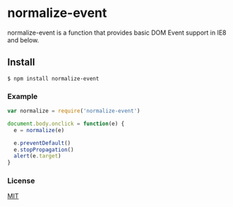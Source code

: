 # normalize-event
normalize-event is a function that provides basic DOM Event support in IE8 and below.

## Install
```
$ npm install normalize-event
```

### Example
``` js
var normalize = require('normalize-event')

document.body.onclick = function(e) {
  e = normalize(e)

  e.preventDefault()
  e.stopPropagation()
  alert(e.target)
}
```

### License
[MIT](http://opensource.org/licenses/MIT)
